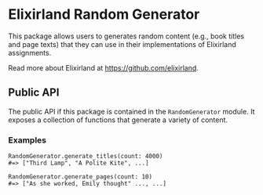 # Elixirland Random Generator
This package allows users to generates random content (e.g., book titles and page texts) that they can use in their implementations of Elixirland assignments.

Read more about Elixirland at https://github.com/elixirland.

## Public API
The public API if this package is contained in the `RandomGenerator` module. It exposes a collection of functions that generate a variety of content.

### Examples

```
RandomGenerator.generate_titles(count: 4000)
#=> ["Third Lamp", "A Polite Kite", ...]

RandomGenerator.generate_pages(count: 10)
#=> ["As she worked, Emily thought" ..., ...]
```

